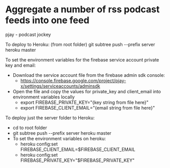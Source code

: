 # Aggregate a number of rss podcast feeds into one feed

pjay - podcast jockey

To deploy to Heroku:
(from root folder)
git subtree push --prefix server heroku master

To set the environment variables for the firebase service account private key and email:
* Download the service account file from the firebase admin sdk console:
  * https://console.firebase.google.com/project/pjay-x/settings/serviceaccounts/adminsdk
* Open the file and copy the values for private_key and client_email into environment variables locally 
  * export FIREBASE_PRIVATE_KEY="{key string from file here}"
  * export FIREBASE_CLIENT_EMAIL="{email string from file here}"

To deploy just the server folder to Heroku:
* cd to root folder
* git subtree push --prefix server heroku master
* To set the environment variables on heroku:
  * heroku config:set FIREBASE_CLIENT_EMAIL=$FIREBASE_CLIENT_EMAIL
  * heroku config:set FIREBASE_PRIVATE_KEY="$FIREBASE_PRIVATE_KEY"